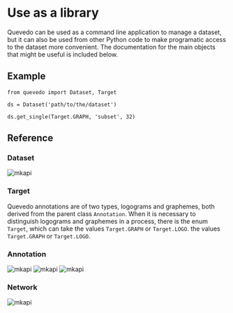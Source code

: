 # Use as a library

Quevedo can be used as a command line application to manage a dataset, but it
can also be used from other Python code to make programatic access to the
dataset more convenient. The documentation for the main objects that might be
useful is included below.

## Example

```
from quevedo import Dataset, Target

ds = Dataset('path/to/the/dataset')

ds.get_single(Target.GRAPH, 'subset', 32)
```

## Reference

### Dataset

![mkapi](quevedo.Dataset)

### Target

Quevedo annotations are of two types, logograms and graphemes, both derived from
the parent class `Annotation`. When it is necessary to distinguish logograms and
graphemes in a process, there is the enum `Target`, which can take the values
`Target.GRAPH` or `Target.LOGO`. the values `Target.GRAPH` or `Target.LOGO`.

### Annotation

![mkapi](quevedo.annotation.Annotation)
![mkapi](quevedo.annotation.Logogram)
![mkapi](quevedo.annotation.Grapheme)

### Network

![mkapi](quevedo.network.network.Network)
